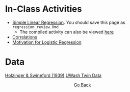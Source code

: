# In-Class Activities
- [Simple Linear Regression](https://github.com/cddesja/epsy8266/raw/master/course_materials/activities/regression_review.Rmd). You should save this page as `regression_review.Rmd`
  - The compiled activity can also be viewed [here](https://cddesja.github.io/epsy8266/course_materials/activities/regression_review.html)
- [Correlations](https://github.com/cddesja/epsy8266/raw/master/course_materials/activities/correlations.Rmd)
- [Motivation for Logistic Regression](https://github.com/cddesja/epsy8266/raw/master/course_materials/activities/logreg.Rmd)

# Data
[Holzinger & Swineford (1939)](https://github.com/cddesja/epsy8266/raw/master/course_materials/data/HolzingerSwineford1939.csv)
[UWash Twin Data](https://github.com/cddesja/epsy8266/raw/master/course_materials/data/wuschiz.sav)

<p align="center">
<a href="https://cddesja.github.io/epsy8266">Go Back</a>
</p>
